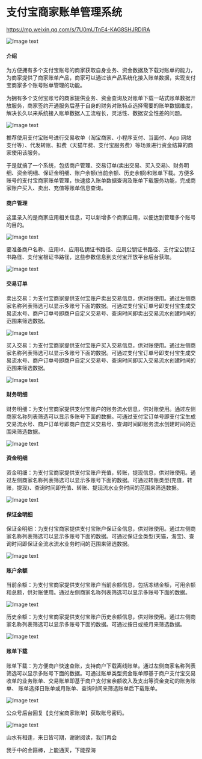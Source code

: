 # 支付宝商家账单管理系统

https://mp.weixin.qq.com/s/7U0mUTnE4-KAG8SHJRDIRA

![Image text](https://pic1.zhimg.com/v2-73eca25507effd1283adbcf4af5069c1_1440w.jpg?source=172ae18b)

#### 介绍
为方便拥有多个支付宝账号的商家获取自身业务、资金数据及下载对账单的能力，为商家提供了商家账单产品，商家可以通过该产品系统化接入账单数据，实现支付宝商家多个账号账单管理的功能。

为拥有多个支付宝账号的商家提供业务、资金查询及对账单下载一站式账单数据开放服务，商家签约开通服务后基于自身的财务对账特点选择需要的账单数据维度，解决长久以来系统接入账单数据人工流程长，灵活性、数据安全性差的问题。

![Image text](https://pic3.zhimg.com/80/v2-2a837edc30168f6bb6e82cf0d5fe14b2_720w.png)

推荐使用支付宝账号进行交易收单（淘宝商家、小程序支付、当面付、App 网站支付等）、代发转账、扣费（天猫年费、支付宝服务费）等场景进行资金结算的商家使用该服务。

于是就搞了一个系统，包括商户管理、交易订单(卖出交易、买入交易)、财务明细、资金明细、保证金明细、账户余额(当前余额、历史余额)和账单下载。方便多账号的支付宝商家账单管理，快速接入账单数据查询及账单下载服务功能，完成商家账户买入、卖出、充值等账单信息查询。

#### 商户管理

这里录入的是商家应用相关信息，可以新增多个商家应用，以便达到管理多个账号的目的。

![Image text](https://pic1.zhimg.com/80/v2-070e9a2e33e19244c08da7220e05d5f0_720w.png)

要准备商户名称、应用id、应用私钥证书路径、应用公钥证书路径、支付宝公钥证书路径、支付宝根证书路径，这些参数信息到支付宝开放平台后台获取。

![Image text](https://pic1.zhimg.com/80/v2-033e57f1b0d57a05e40e42c650c8166c_720w.png)

#### 交易订单

卖出交易：为支付宝商家提供支付宝账户卖出交易信息，供对账使用。通过左侧商家名称列表筛选可以显示多账号下面的数据。可通过支付宝订单号即支付宝生成交易流水号、商户订单号即商户自定义交易号、查询时间即卖出交易流水创建时间的范围来筛选数据。

![Image text](https://pic4.zhimg.com/80/v2-9be4f2dbb1c6e101742ae5b3eb2ebef7_720w.png)

买入交易：为支付宝商家提供支付宝账户买入交易信息，供对账使用。通过左侧商家名称列表筛选可以显示多账号下面的数据。可通过支付宝订单号即支付宝生成交易流水号、商户订单号即商户自定义交易号、查询时间即买入交易流水创建时间的范围来筛选数据。

![Image text](https://pic4.zhimg.com/80/v2-0b82d2bba113d68e596235ddfef2d77f_720w.png)

#### 财务明细

财务明细：为支付宝商家提供支付宝账户的账务流水信息，供对账使用。通过左侧商家名称列表筛选可以显示多账号下面的数据。可通过支付宝订单号即支付宝生成交易流水号、商户订单号即商户自定义交易号、查询时间即账务流水创建时间的范围来筛选数据。

![Image text](https://pic1.zhimg.com/80/v2-e880788e98b0075f331ce6012b3321f0_720w.png)

#### 资金明细

资金明细：为支付宝商家提供支付宝账户充值，转账，提现信息，供对账使用。通过左侧商家名称列表筛选可以显示多账号下面的数据。可通过转账类型(充值，转账，提现)、查询时间即充值、转账、提现流水业务时间的范围来筛选数据。

![Image text](https://pic3.zhimg.com/80/v2-7bfabf76e4ee7d480e8ad08af9c11efa_720w.png)

#### 保证金明细

保证金明细：为支付宝商家提供支付宝账户保证金信息，供对账使用。通过左侧商家名称列表筛选可以显示多账号下面的数据。可通过保证金类型(天猫，淘宝)、查询时间即保证金流水流水业务时间的范围来筛选数据。

![Image text](https://pic1.zhimg.com/80/v2-af03b3c0f30f527e2d4a03f86ba7e6dc_720w.png)

#### 账户余额

当前余额：为支付宝商家提供支付宝账户当前余额信息，包括冻结金额，可用余额和总额，供对账使用。通过左侧商家名称列表筛选可以显示多账号下面的数据。

![Image text](https://pic4.zhimg.com/80/v2-d5db11a395ab724c44aeb1dcab8d5b6f_720w.png)

历史余额：为支付宝商家提供支付宝账户历史余额信息，供对账使用。通过左侧商家名称列表筛选可以显示多账号下面的数据。可通过按日或按月来筛选数据。

![Image text](https://pic3.zhimg.com/80/v2-4af244575ccefdc02f6ae225663377e6_720w.png)

#### 账单下载

账单下载：为方便商户快速查账，支持商户下载离线账单。通过左侧商家名称列表筛选可以显示多账号下面的数据。可通过账单类型资金账单即基于商户支付宝交易收单的业务账单、交易账单即基于商户支付宝余额收入及支出等资金变动的账务账单、 账单选择日账单或月账单、查询时间来筛选账单后下载账单。

![Image text](https://pic2.zhimg.com/80/v2-5965ef102810b4f8d5331a81251a60e1_720w.png)

公众号后台回复【支付宝商家账单】获取账号密码。

![Image text](https://pic1.zhimg.com/80/v2-fc64ca6384d51bffb28eb6e100c1185c_720w.png)

山水有相逢，来日皆可期，谢谢阅读，我们再会

我手中的金箍棒，上能通天，下能探海




